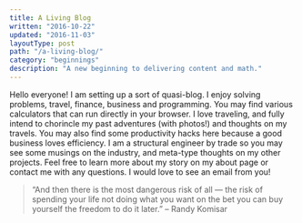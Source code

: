 ```yaml
---
title: A Living Blog
written: "2016-10-22"
updated: "2016-11-03"
layoutType: post
path: "/a-living-blog/"
category: "beginnings"
description: "A new beginning to delivering content and math."
---
```


Hello everyone! I am setting up a sort of quasi-blog. I enjoy solving problems, travel, finance, business and programming. You may find various calculators that can run directly in your browser. I love traveling, and fully intend to chorincle my past adventures (with photos!) and thoughts on my travels. You may also find some productivity hacks here because a good business loves efficiency. I am a structural engineer by trade so you may see some musings on the industry, and meta-type thoughts on my other projects. Feel free to learn more about my story on my about page or contact me with any questions. I would love to see an email from you!


> “And then there is the most dangerous risk of all — the risk of spending your life not doing what you want on the bet you can buy yourself the freedom to do it later.”
> – Randy Komisar